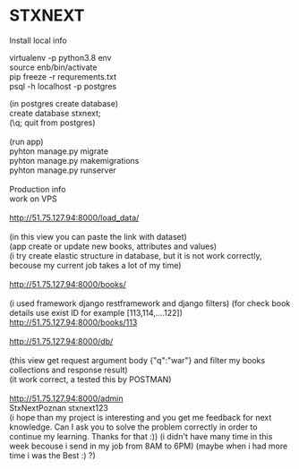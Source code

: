 # STXNEXT
Install local info

virtualenv -p python3.8 env<br />
source enb/bin/activate<br />
pip freeze -r requrements.txt<br />
psql -h localhost -p postgres<br />

(in postgres create database)<br />
create database stxnext;<br />
(\q; quit from postgres)<br />
<br />
(run app)<br />
pyhton manage.py migrate<br />
pyhton manage.py makemigrations<br />
pyhton manage.py runserver<br />
<br />
Production info<br />
work on VPS<br />
<br />
http://51.75.127.94:8000/load_data/<br />
<br />
(in this view you can paste the link with dataset)<br />
(app create or update new books, attributes and values)<br />
(i try create elastic structure in database, but it is not work correctly, becouse my current job takes a lot of my time)<br />
<br />
http://51.75.127.94:8000/books/<br />
<br />
(i used framework django restframework and django filters)
(for check book details use exist ID for example [113,114,....122])
http://51.75.127.94:8000/books/113<br />
<br />
http://51.75.127.94:8000/db/<br />
<br />
(this view get request argument body {"q":"war"} and filter my books collections and response result)<br />
(it work correct, a tested this by POSTMAN)<br />
<br />
http://51.75.127.94:8000/admin<br />
StxNextPoznan
stxnext123
<br />
(i hope than my project is interesting and you get me feedback for next knowledge. Can I ask you to solve the problem correctly in order to continue my learning. Thanks for that :))
(i didn't have many time in this week becouse i send in my job from 8AM to 6PM)
(maybe when i had more time i was the Best :) ?)




